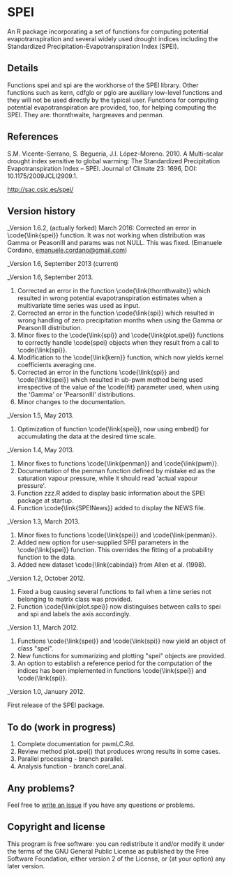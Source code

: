 SPEI
====

An R package incorporating a set of functions for computing potential evapotranspiration and several widely used drought indices including the Standardized Precipitation-Evapotranspiration Index (SPEI).


Details
--------

Functions spei and spi are the workhorse of the SPEI library. Other functions such as kern, cdfglo or pglo are auxiliary low-level functions and they will not be used directly by the typical user. Functions for computing potential evapotranspiration are provided, too, for helping computing the SPEI. They are: thornthwaite, hargreaves and penman.

References
----------

S.M. Vicente-Serrano, S. Beguería, J.I. López-Moreno. 2010. A Multi-scalar drought index sensitive to global warming: The Standardized Precipitation Evapotranspiration Index – SPEI. Journal of Climate 23: 1696, DOI: 10.1175/2009JCLI2909.1.

http://sac.csic.es/spei/

Version history
---------------

_Version 1.6.2, (actually forked)  March 2016:  Corrected an error in \code{\link{spei}} function. It was not working when distribution was Gamma or PeasonIII  and params was not NULL. This was fixed. (Emanuele Cordano, emanuele.cordano@gmail.com) 

 

_Version 1.6, September 2013 (current)

_Version 1.6, September 2013.
1. Corrected an error in the function \code{\link{thornthwaite}} which resulted in wrong potential evapotranspiration estimates when a multivariate time series was used as input.
2. Corrected an error in the function \code{\link{spi}} which resulted in wrong handling of zero precipitation months when using the Gamma or PearsonIII distribution.
3. Minor fixes to the \code{\link{spi}} and \code{\link{plot.spei}} functions to correctly handle \code{spei} objects when they result from a call to \code{\link{spi}}.
4. Modification to the \code{\link{kern}} function, which now yields kernel coefficients averaging one.
5. Corrected an error in the functions \code{\link{spi}} and \code{\link{spei}} which resulted in ub-pwm method being used irrespective of the value of the \code{fit} parameter used, when using the 'Gamma' or 'PearsonIII' distributions.
6. Minor changes to the documentation.

_Version 1.5, May 2013.

1. Optimization of function \code{\link{spei}}, now using embed() for accumulating the data at the desired time scale.

_Version 1.4, May 2013.

1. Minor fixes to functions \code{\link{penman}} and \code{\link{pwm}}.
2. Documentation of the penman function defined by mistake ed as the saturation vapour pressure, while it should read 'actual vapour pressure'.
3. Function zzz.R added to display basic information about the SPEI package at startup.
4. Function \code{\link{SPEINews}} added to display the NEWS file.

_Version 1.3, March 2013.

1. Minor fixes to functions \code{\link{spei}} and \code{\link{penman}}.
2. Added new option for user-supplied SPEI parameters in the \code{\link{spei}} function. This overrides the fitting of a probability function to the data.
3. Added new dataset \code{\link{cabinda}} from Allen et al. (1998).

_Version 1.2, October 2012.

1. Fixed a bug causing several functions to fail when a time series not belonging to matrix class was provided.
2. Function \code{\link{plot.spei}} now distinguises between calls to spei and spi and labels the axis accordingly.

_Version 1.1, March 2012.

1. Functions \code{\link{spei}} and \code{\link{spi}} now yield an object of class "spei".
2. New functions for summarizing and plotting "spei" objects are provided.
3. An option to establish a reference period for the computation of the indices has been implemented in functions \code{\link{spei}} and \code{\link{spi}}.

_Version 1.0, January 2012.

First release of the SPEI package.

To do (work in progress)
------------------------

1. Complete documentation for pwmLC.Rd.
2. Review method plot.spei() that produces wrong results in some cases.
3. Parallel processing - branch parallel.
4. Analysis function - branch corel_anal.

Any problems?
-------------
Feel free to [write an issue](https://github.com/sbegueria/SPEI/issues) if you have any questions or problems.

Copyright and license
---------------------

This program is free software: you can redistribute it and/or modify it under the terms of the GNU General Public License as published by the Free Software Foundation, either version 2 of the License, or (at your option) any later version.
